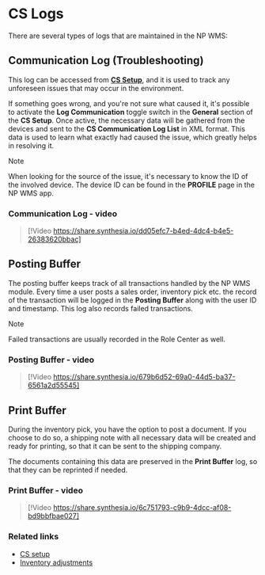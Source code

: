 # CS Logs

There are several types of logs that are maintained in the NP WMS:

## Communication Log (Troubleshooting)

This log can be accessed from [**CS Setup**](../reference/cs-setup.md), and it is used to track any unforeseen issues that may occur in the environment. 

If something goes wrong, and you're not sure what caused it, it's possible to activate the **Log Communication** toggle switch in the **General** section of the **CS Setup**. Once active, the necessary data will be gathered from the devices and sent to the **CS Communication Log List** in XML format. This data is used to learn what exactly had caused the issue, which greatly helps in resolving it. 

>[!Note]
> When looking for the source of the issue, it's necessary to know the ID of the involved device. The device ID can be found in the **PROFILE** page in the NP WMS app.

### Communication Log - video

> [!Video https://share.synthesia.io/dd05efc7-b4ed-4dc4-b4e5-26383620bbac]

## Posting Buffer

The posting buffer keeps track of all transactions handled by the NP WMS module. Every time a user posts a sales order, inventory pick etc. the record of the transaction will be logged in the **Posting Buffer** along with the user ID and timestamp. This log also records failed transactions. 

> [!Note]
> Failed transactions are usually recorded in the Role Center as well. 

### Posting Buffer - video

> [!Video https://share.synthesia.io/679b6d52-69a0-44d5-ba37-6561a2d55545]

## Print Buffer 

During the inventory pick, you have the option to post a document. If you choose to do so, a shipping note with all necessary data will be created and ready for printing, so that it can be sent to the shipping company. 

The documents containing this data are preserved in the **Print Buffer** log, so that they can be reprinted if needed. 

### Print Buffer - video

> [!Video https://share.synthesia.io/6c751793-c9b9-4dcc-af08-bd9bbfbae027]

### Related links

- [CS setup](../reference/cs-setup.md)
- [Inventory adjustments](inventory_adjustments.md)